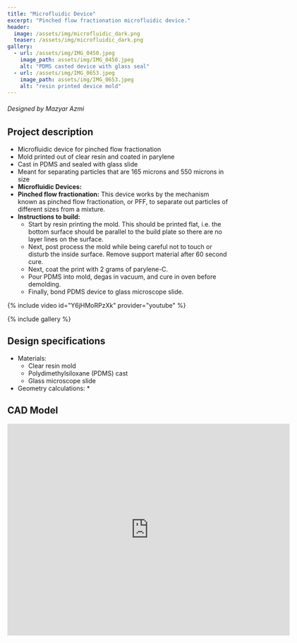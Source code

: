 ```yaml
---
title: "Microfluidic Device"
excerpt: "Pinched flow fractionation microfluidic device."
header:
  image: /assets/img/microfluidic_dark.png
  teaser: /assets/img/microfluidic_dark.png
gallery:
  - url: /assets/img/IMG_0450.jpeg
    image_path: assets/img/IMG_0450.jpeg
    alt: "PDMS casted device with glass seal"
  - url: /assets/img/IMG_0653.jpeg
    image_path: assets/img/IMG_0653.jpeg
    alt: "resin printed device mold"
---
```

###### Designed by Mazyar Azmi

## Project description

* Microfluidic device for pinched flow fractionation
* Mold printed out of clear resin and coated in parylene
* Cast in PDMS and sealed with glass slide
* Meant for separating particles that are 165 microns and 550 microns in size
* **Microfluidic Devices:** 
* **Pinched flow fractionation:** This device works by the mechanism known as pinched flow fractionation, or PFF, to separate out particles of different sizes from a mixture.
* **Instructions to build:**
  * Start by resin printing the mold. This should be printed flat, i.e. the bottom surface should be parallel to the build plate so there are no layer lines on the surface.
  * Next, post process the mold while being careful not to touch or disturb the inside surface. Remove support material after 60 second cure.
  * Next, coat the print with 2 grams of parylene-C.
  * Pour PDMS into mold, degas in vacuum, and cure in oven before demolding.
  * Finally, bond PDMS device to glass microscope slide.


{% include video id="Y6jHMoRPzXk" provider="youtube" %}

{% include gallery %}

## Design specifications

* Materials:
  * Clear resin mold
  * Polydimethylsiloxane (PDMS) cast
  * Glass microscope slide
* Geometry calculations:
  * 

## CAD Model

<iframe src="https://vanderbilt643.autodesk360.com/shares/public/SH286ddQT78850c0d8a476b64130524d1416?mode=embed" width="640" height="480" allowfullscreen="true" webkitallowfullscreen="true" mozallowfullscreen="true"  frameborder="0"></iframe>

